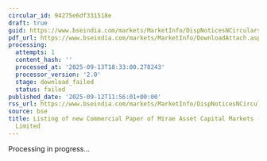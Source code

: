```yaml
---
circular_id: 94275e6df331518e
draft: true
guid: https://www.bseindia.com/markets/MarketInfo/DispNoticesNCirculars.aspx?Noticeid={3F579083-938D-4BE5-8DEA-5AD262D94360}&noticeno=20250912-72&dt=09/12/2025&icount=72&totcount=103&flag=0
pdf_url: https://www.bseindia.com/markets/MarketInfo/DownloadAttach.aspx?id=20250912-72&attachedId=
processing:
  attempts: 1
  content_hash: ''
  processed_at: '2025-09-13T18:33:00.278243'
  processor_version: '2.0'
  stage: download_failed
  status: failed
published_date: '2025-09-12T11:56:01+00:00'
rss_url: https://www.bseindia.com/markets/MarketInfo/DispNoticesNCirculars.aspx?Noticeid={3F579083-938D-4BE5-8DEA-5AD262D94360}&noticeno=20250912-72&dt=09/12/2025&icount=72&totcount=103&flag=0
source: bse
title: Listing of new Commercial Paper of Mirae Asset Capital Markets (India) Private
  Limited
---
```


Processing in progress...